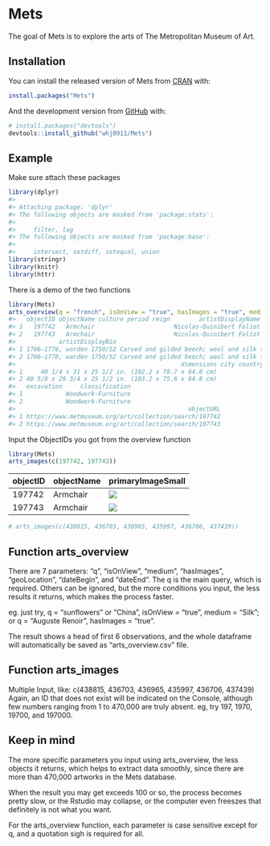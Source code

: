 
<!-- README.md is generated from README.Rmd. Please edit that file -->

# Mets

<!-- badges: start -->

<!-- badges: end -->

The goal of Mets is to explore the arts of The Metropolitan Museum of
Art.

## Installation

You can install the released version of Mets from
[CRAN](https://CRAN.R-project.org) with:

``` r
install.packages("Mets")
```

And the development version from [GitHub](https://github.com/) with:

``` r
# install.packages("devtools")
devtools::install_github("whj0911/Mets")
```

## Example

Make sure attach these packages

``` r
library(dplyr)
#> 
#> Attaching package: 'dplyr'
#> The following objects are masked from 'package:stats':
#> 
#>     filter, lag
#> The following objects are masked from 'package:base':
#> 
#>     intersect, setdiff, setequal, union
library(stringr)
library(knitr)
library(httr)
```

There is a demo of the two functions

``` r
library(Mets)
arts_overview(q = "french", isOnView = "true", hasImages = "true", medium = "Silk")
#>   objectID objectName culture period reign        artistDisplayName
#> 1   197742   Armchair                      Nicolas-Quinibert Foliot
#> 2   197743   Armchair                      Nicolas-Quinibert Foliot
#>            artistDisplayBio                                          medium
#> 1 1706–1776, warden 1750/52 Carved and gilded beech; wool and silk tapestry
#> 2 1706–1776, warden 1750/52 Carved and gilded beech; wool and silk tapestry
#>                                              dimensions city country region
#> 1     40 1/4 x 31 x 25 1/2 in. (102.2 x 78.7 x 64.8 cm)                    
#> 2 40 5/8 x 29 3/4 x 25 1/2 in. (103.2 x 75.6 x 64.8 cm)                    
#>   excavation     classification
#> 1            Woodwork-Furniture
#> 2            Woodwork-Furniture
#>                                                objectURL
#> 1 https://www.metmuseum.org/art/collection/search/197742
#> 2 https://www.metmuseum.org/art/collection/search/197743
```

Input the ObjectIDs you got from the overview function

``` r
library(Mets)
arts_images(c(197742, 197743))
```

| objectID | objectName | primaryImageSmall                                                   |
| :------- | :--------- | :------------------------------------------------------------------ |
| 197742   | Armchair   | ![](https://images.metmuseum.org/CRDImages/es/web-large/152737.jpg) |
| 197743   | Armchair   | ![](https://images.metmuseum.org/CRDImages/es/web-large/152738.jpg) |

``` r
# arts_images(c(438815, 436703, 436965, 435997, 436706, 437439))
```

## Function arts\_overview

There are 7 parameters: “q”, “isOnView”, “medium”, “hasImages”,
“geoLocation”, “dateBegin”, and “dateEnd”. The q is the main query,
which is required. Others can be ignored, but the more conditions you
input, the less results it returns, which makes the process faster.

eg. just try, q = “sunflowers” or “China”, isOnView = “true”, medium =
“Silk”; or q = “Auguste Renoir”, hasImages = “true”.

The result shows a head of first 6 observations, and the whole dataframe
will automatically be saved as “arts\_overview.csv” file.

## Function arts\_images

Multiple Input, like: c(438815, 436703, 436965, 435997, 436706, 437439)
Again, an ID that does not exist will be indicated on the Console,
although few numbers ranging from 1 to 470,000 are truly absent. eg, try
197, 1970, 19700, and 197000.

## Keep in mind

The more specific parameters you input using arts\_overview, the less
objects it returns, which helps to extract data smoothly, since there
are more than 470,000 artworks in the Mets database.

When the result you may get exceeds 100 or so, the process becomes
pretty slow, or the Rstudio may collapse, or the computer even freeszes
that definitely is not what you want.

For the arts\_overview function, each parameter is case sensitive except
for q, and a quotation sigh is required for all.
